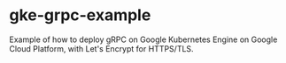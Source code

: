 # gke-grpc-example
Example of how to deploy gRPC on Google Kubernetes Engine on Google Cloud Platform, with Let's Encrypt for HTTPS/TLS.
